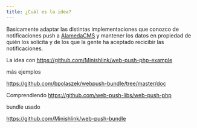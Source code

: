 ```yaml
---
title: ¿Cuál es la idea?
---
```


Basicamente adaptar las distintas implementaciones que conozco de notificaciones push a [AlamedaCMS](https://germdz.github.io/AlamedaCMS/) y mantener los datos 
en propiedad de quién los solicita y de los que la gente ha aceptado recicibir las notificaciones.

La idea con
https://github.com/Minishlink/web-push-php-example

más ejemplos

https://github.com/bpolaszek/webpush-bundle/tree/master/doc

Comprendiendo
https://github.com/web-push-libs/web-push-php

bundle usado

https://github.com/Minishlink/web-push-bundle

